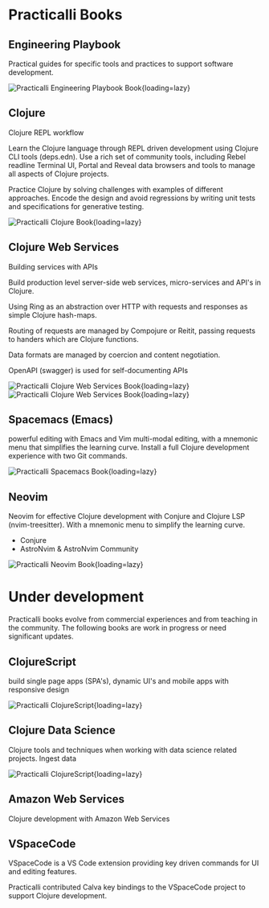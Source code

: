 # Practicalli Books


## Engineering Playbook

Practical guides for specific tools and practices to support software development. 

![Practicalli Engineering Playbook Book](https://raw.githubusercontent.com/practicalli/graphic-design/live/engineering-playbook/engineering-playbook-concept.png){loading=lazy}


## Clojure 

Clojure REPL workflow

Learn the Clojure language through REPL driven development using Clojure CLI tools (deps.edn). Use a rich set of community tools, including Rebel readline Terminal UI, Portal and Reveal data browsers and tools to manage all aspects of Clojure projects.

Practice Clojure by solving challenges with examples of different approaches. Encode the design and avoid regressions by writing unit tests and specifications for generative testing.

![Practicalli Clojure Book](https://github.com/practicalli/graphic-design/blob/live/clojure/clojure-repl-workflow-concept.png?raw=true){loading=lazy}

 
## Clojure Web Services

Building services with APIs

Build production level server-side web services, micro-services and API's in Clojure. 

Using Ring as an abstraction over HTTP with requests and responses as simple Clojure hash-maps. 

Routing of requests are managed by Compojure or Reitit, passing requests to handers which are Clojure functions. 

Data formats are managed by coercion and content negotiation. 

OpenAPI (swagger) is used for self-documenting APIs

![Practicalli Clojure Web Services Book](https://raw.githubusercontent.com/practicalli/graphic-design/live/book-covers/practicalli-clojure-web-service-book-banner-light.png#only-light){loading=lazy}
![Practicalli Clojure Web Services Book](https://raw.githubusercontent.com/practicalli/graphic-design/live/book-covers/practicalli-clojure-web-service-book-banner-dark.png#only-dark){loading=lazy}


## Spacemacs (Emacs)

powerful editing with Emacs and Vim multi-modal editing, with a mnemonic menu that simplifies the learning curve. Install a full Clojure development experience with two Git commands.

![Practicalli Spacemacs Book](https://raw.githubusercontent.com/practicalli/graphic-design/live/book-covers/practicalli-spacemacs-book-banner.png){loading=lazy}

## Neovim

Neovim for effective Clojure development with Conjure and Clojure LSP (nvim-treesitter). With a mnemonic menu to simplify the learning curve.

- Conjure 
- AstroNvim & AstroNvim Community

![Practicalli Neovim Book](https://raw.githubusercontent.com/practicalli/graphic-design/live/book-covers/practicalli-neovim-book-banner-astronvim.png){loading=lazy}


# Under development

Practicalli books evolve from commercial experiences and from teaching in the community.  The following books are work in progress or need significant updates.


## ClojureScript

build single page apps (SPA's), dynamic UI's and mobile apps with responsive design

![Practicalli ClojureScript](https://raw.githubusercontent.com/practicalli/graphic-design/live/book-covers/practicalli-clojurescript-book-banner-alpha.png){loading=lazy}



## Clojure Data Science

Clojure tools and techniques when working with data science related projects. Ingest data

![Practicalli ClojureScript](https://raw.githubusercontent.com/practicalli/graphic-design/live/book-covers/practicalli-clojure-data-science-book-banner-alpha.png){loading=lazy}


## Amazon Web Services

Clojure development with Amazon Web Services


## VSpaceCode

VSpaceCode is a VS Code extension providing key driven commands for UI and editing features.

Practicalli contributed Calva key bindings to the VSpaceCode project to support Clojure development.



